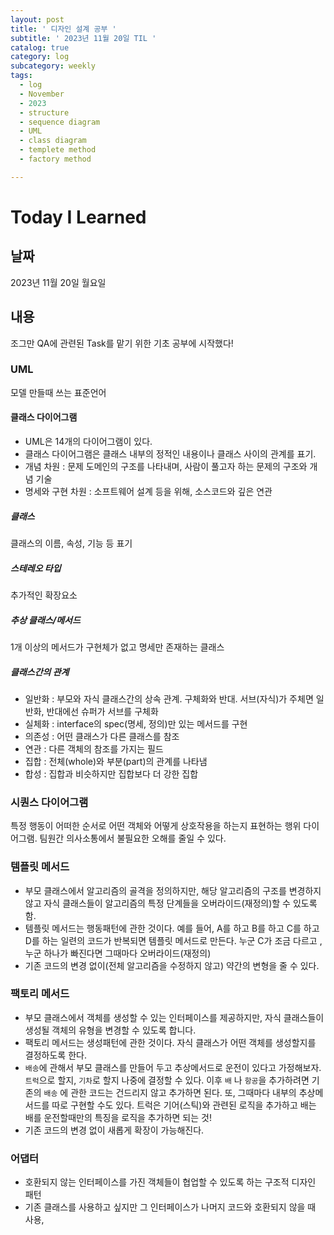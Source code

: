 ```yaml
---
layout: post
title: ' 디자인 설계 공부 '
subtitle: ' 2023년 11월 20일 TIL '
catalog: true
category: log
subcategory: weekly
tags:
  - log
  - November
  - 2023
  - structure
  - sequence diagram
  - UML
  - class diagram
  - templete method
  - factory method

---
```


# Today I Learned

## 날짜

2023년 11월 20일 월요일

## 내용

조그만 QA에 관련된 Task를 맡기 위한 기초 공부에 시작했다!

### UML

모델 만들때 쓰는 표준언어

#### 클래스 다이어그램

- UML은 14개의 다이어그램이 있다.
- 클래스 다이어그램은 클래스 내부의 정적인 내용이나 클래스 사이의 관계를 표기.
- 개념 차원 : 문제 도메인의 구조를 나타내며, 사람이 풀고자 하는 문제의 구조와 개념 기술
- 명세와 구현 차원 : 소프트웨어 설계 등을 위해, 소스코드와 깊은 연관

##### 클래스

클래스의 이름, 속성, 기능 등 표기

##### 스테레오 타입

추가적인 확장요소

##### 추상 클래스/메서드

1개 이상의 메서드가 구현체가 없고 명세만 존재하는 클래스

##### 클래스간의 관계

- 일반화 : 부모와 자식 클래스간의 상속 관계. 구체화와 반대. 서브(자식)가 주체면 일반화, 반대에선 슈퍼가 서브를 구체화
- 실체화 : interface의 spec(명세, 정의)만 있는 메서드를 구현
- 의존성 : 어떤 클래스가 다른 클래스를 참조
- 연관 : 다른 객체의 참조를 가지는 필드
- 집합 : 전체(whole)와 부분(part)의 관계를 나타냄
- 합성 : 집합과 비슷하지만 집합보다 더 강한 집합

### 시퀀스 다이어그램

 특정 행동이 어떠한 순서로 어떤 객체와 어떻게 상호작용을 하는지 표현하는 행위 다이어그램. 팀원간 의사소통에서 불필요한 오해를 줄일 수 있다.

### 템플릿 메서드

- 부모 클래스에서 알고리즘의 골격을 정의하지만, 해당 알고리즘의 구조를 변경하지 않고 자식 클래스들이 알고리즘의 특정 단계들을 오버라이드(재정의)할 수 있도록 함.
- 템플릿 메서드는 행동패턴에 관한 것이다. 예를 들어, A를 하고 B를 하고 C를 하고 D를 하는 일련의 코드가 반복되면 템플릿 메서드로 만든다. 누군 C가 조금 다르고 , 누군 하나가 빠진다면 그때마다 오버라이드(재정의)
- 기존 코드의 변경 없이(전체 알고리즘을 수정하지 않고) 약간의 변형을 줄 수 있다.

### 팩토리 메서드

- 부모 클래스에서 객체를 생성할 수 있는 인터페이스를 제공하지만, 자식 클래스들이 생성될 객체의 유형을 변경할 수 있도록 합니다.
- 팩토리 메서드는 생성패턴에 관한 것이다. 자식 클래스가 어떤 객체를 생성할지를 결정하도록 한다.
- `배송`에 관해서 부모 클래스를 만들어 두고 추상메서드로 운전이 있다고 가정해보자.  `트럭`으로 할지, `기차`로 할지 나중에 결정할 수 있다. 이후 `배` 나 `항공`을 추가하려면 기존의 `배송` 에 관한 코드는 건드리지 않고 추가하면 된다. 또, 그때마다 내부의 추상메서드를 따로 구현할 수도 있다. 트럭은 기어(스틱)와 관련된 로직을 추가하고 배는 배를 운전할때만의 특징을 로직을 추가하면 되는 것!
- 기존 코드의 변경 없이 새롭게 확장이 가능해진다.

### 어댑터

- 호환되지 않는 인터페이스를 가진 객체들이 협업할 수 있도록 하는 구조적 디자인 패턴
- 기존 클래스를 사용하고 싶지만 그 인터페이스가 나머지 코드와 호환되지 않을 때 사용,
